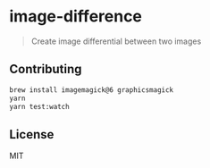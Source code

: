 # image-difference

> Create image differential between two images

## Contributing

```sh
brew install imagemagick@6 graphicsmagick
yarn
yarn test:watch
```

## License

MIT
